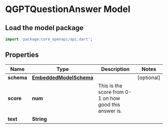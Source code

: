 # QGPTQuestionAnswer Model

## Load the model package
```dart
import 'package:core_openapi/api.dart';
```

## Properties
Name | Type | Description | Notes
------------ | ------------- | ------------- | -------------
**schema** | [**EmbeddedModelSchema**](EmbeddedModelSchema) |  | [optional] 
**score** | **num** | This is the score from 0-1 on how good this answer is. | 
**text** | **String** |  | 




